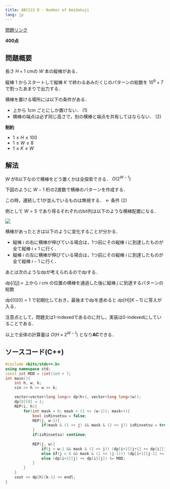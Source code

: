 ```yaml
---
title: ABC113 D - Number of Amidakuji
lang: jp
---
```


[問題リンク](https://beta.atcoder.jp/contests/abc113/tasks/abc113_d)

**400点**
## 問題概要
長さ $H+1$ cmの $W$ 本の縦棒がある．

縦棒 $1$ からスタートして縦棒 $K$ で終わるあみだくじのパターンの総数を $10^{9} +7$ で割ったあまりで出力する．

横棒を置ける場所には以下の条件がある．

- 上から $1cm$ ごとにしか置けない． $(1)$
- 横棒の端点は必ず同じ高さで，別の横棒と端点を共有してはならない． $(2)$

**制約**

- $1 \le H \le 100$
- $1 \le W \le 8$
- $1 \le K \le W$

<!-- more -->

## 解法
$W$ が8以下なので横棒をどう置くかは全探索できる． $O(2^{W-1})$

下図のように $W-1$ 桁の2進数で横棒のパターンを作成する．

この時，連続して1が並んでいるものは無視する． ← 条件 $(2)$

例として $W = 5$ であり得るそれぞれのbit列は以下のような横棒配置になる．

<img src="{% post_path abc133-d %}1.png">

横棒があったときは以下のように変化することが分かる．

- 縦棒 $i$ の右に横棒が伸びている場合は，1つ前にその縦棒 $i$ に到達したものが全て縦棒 $i+1$ に行く．
- 縦棒 $i$ の左に横棒が伸びている場合は，1つ前にその縦棒 $i$ に到達したものが全て縦棒 $i-1$ に行く．

あとは次のようなdpが考えられるのでdpする．

$dp[i][j] :=$ 上から $i$ cm の位置の横棒を通過した後に縦棒 $j$ に到達するパターンの総数

$dp[0][0] = 1$ で初期化しておき，最後までdpを進めると $dp[H][K-1]$ に答えが入る．

注意点として，問題文は1-indexedであるのに対し，実装は0-indexedにしていることである．

以上で全体の計算量は $O(H \times 2^{W-1})$ となり**AC**できる．

## ソースコード(C++)
```cpp
#include <bits/stdc++.h>
using namespace std;
const int MOD = (int)1e9 + 7;
int main(){
    int h, w, k;
    cin >> h >> w >> k;

    vector<vector<long long>> dp(h+1, vector<long long>(w));
    dp[0][0] = 1;
    REP(i, h){
        for(int mask = 0; mask < (1 << (w-1)); mask++){
            bool isRinsetsu = false;
            REP(j, w-1){
                if(mask & (1 << j) && mask & (2 << j)) isRinsetsu = true;
            }
            if(isRinsetsu) continue;
            
            REP(j, w){
                if(j < w-1 && mask & (1 << j)) (dp[i+1][j+1] += dp[i][j]) %= MOD;
                else if(j > 0 && mask & (1 << (j-1))) (dp[i+1][j-1] += dp[i][j]) %= MOD;
                else (dp[i+1][j] += dp[i][j]) %= MOD;
            }
        }
    }
    cout << dp[h][k-1] << endl;
}
```
